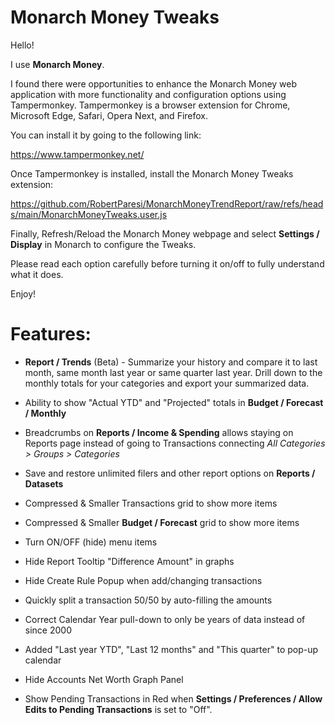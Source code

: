 
# Monarch Money Tweaks

Hello!

I use **Monarch Money**.  

I found there were opportunities to enhance the Monarch Money web application with more functionality and configuration options using Tampermonkey.  Tampermonkey is a browser extension for Chrome, Microsoft Edge, Safari, Opera Next, and Firefox.  

You can install it by going to the following link: 

https://www.tampermonkey.net/


Once Tampermonkey is installed, install the Monarch Money Tweaks extension:

https://github.com/RobertParesi/MonarchMoneyTrendReport/raw/refs/heads/main/MonarchMoneyTweaks.user.js


Finally, Refresh/Reload the Monarch Money webpage and select **Settings / Display** in Monarch to configure the Tweaks.

Please read each option carefully before turning it on/off to fully understand what it does.

Enjoy!

# Features:

* **Report / Trends** (Beta) - Summarize your history and compare it to last month, same month last year or same quarter last year.  Drill down to the monthly totals for your categories and export your summarized data. 

* Ability to show "Actual YTD" and "Projected" totals in **Budget / Forecast / Monthly**

* Breadcrumbs on **Reports / Income & Spending** allows staying on Reports page instead of going to Transactions connecting _All Categories > Groups > Categories_ 

* Save and restore unlimited filers and other report options on **Reports / Datasets**

* Compressed & Smaller Transactions grid to show more items

* Compressed & Smaller **Budget / Forecast** grid to show more items
  
* Turn ON/OFF (hide) menu items

* Hide Report Tooltip "Difference Amount" in graphs

* Hide Create Rule Popup when add/changing transactions

* Quickly split a transaction 50/50 by auto-filling the amounts

* Correct Calendar Year pull-down to only be years of data instead of since 2000

* Added "Last year YTD", "Last 12 months" and "This quarter" to pop-up calendar

* Hide Accounts Net Worth Graph Panel

* Show Pending Transactions in Red when **Settings / Preferences / Allow Edits to Pending Transactions** is set to "Off".

